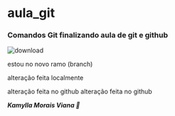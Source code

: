 # aula_git
### Comandos Git finalizando aula de git e github

![download](https://user-images.githubusercontent.com/132412439/236577384-e69084f8-1907-414b-bd21-63b6f42d2425.png)

estou no novo ramo (branch)

alteração feita localmente

alteração feita no github
alteração feita no github 



***Kamylla Morais Viana 🙂***
